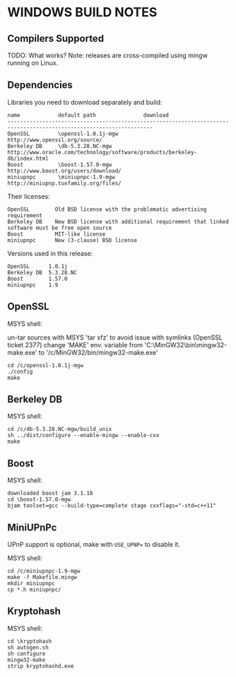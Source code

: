 WINDOWS BUILD NOTES
===================


Compilers Supported
-------------------
TODO: What works?
Note: releases are cross-compiled using mingw running on Linux.


Dependencies
------------
Libraries you need to download separately and build:

	name            default path               download
	--------------------------------------------------------------------------------------------------------------------
	OpenSSL         \openssl-1.0.1j-mgw        http://www.openssl.org/source/
	Berkeley DB     \db-5.3.28.NC-mgw          http://www.oracle.com/technology/software/products/berkeley-db/index.html
	Boost           \boost-1.57.0-mgw          http://www.boost.org/users/download/
	miniupnpc       \miniupnpc-1.9-mgw         http://miniupnp.tuxfamily.org/files/

Their licenses:

	OpenSSL        Old BSD license with the problematic advertising requirement
	Berkeley DB    New BSD license with additional requirement that linked software must be free open source
	Boost          MIT-like license
	miniupnpc      New (3-clause) BSD license

Versions used in this release:

	OpenSSL      1.0.1j
	Berkeley DB  5.3.28.NC
	Boost        1.57.0
	miniupnpc    1.9


OpenSSL
-------
MSYS shell:

un-tar sources with MSYS 'tar xfz' to avoid issue with symlinks (OpenSSL ticket 2377)
change 'MAKE' env. variable from 'C:\MinGW32\bin\mingw32-make.exe' to '/c/MinGW32/bin/mingw32-make.exe'

	cd /c/openssl-1.0.1j-mgw
	./config
	make

Berkeley DB
-----------
MSYS shell:

	cd /c/db-5.3.28.NC-mgw/build_unix
	sh ../dist/configure --enable-mingw --enable-cxx
	make

Boost
-----
MSYS shell:

	downloaded boost jam 3.1.18
	cd \boost-1.57.0-mgw
	bjam toolset=gcc --build-type=complete stage cxxflags="-std=c++11"

MiniUPnPc
---------
UPnP support is optional, make with `USE_UPNP=` to disable it.

MSYS shell:

	cd /c/miniupnpc-1.9-mgw
	make -f Makefile.mingw
	mkdir miniupnpc
	cp *.h miniupnpc/

Kryptohash
-------
MSYS shell:

	cd \kryptohash
	sh autogen.sh
	sh configure
	mingw32-make
	strip kryptohashd.exe
